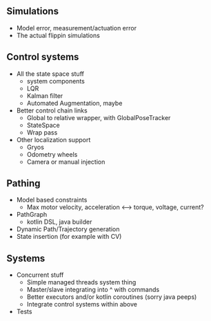 Simulations
-
- Model error, measurement/actuation error
- The actual flippin simulations


Control systems
-
- All the state space stuff
    - system components
    - LQR
    - Kalman filter
    - Automated Augmentation, maybe
- Better control chain links
    - Global to relative wrapper, with GlobalPoseTracker
    - StateSpace 
    - Wrap pass
- Other localization support
    - Gryos
    - Odometry wheels
    - Camera or manual injection

Pathing
-
- Model based constraints
    - Max motor velocity, acceleration <--> torque, voltage, current?
- PathGraph
    - kotlin DSL, java builder
- Dynamic Path/Trajectory generation
- State insertion (for example with CV)

Systems
-
- Concurrent stuff
    - Simple managed threads system thing
    - Master/slave integrating into ^ with commands
    - Better executors and/or kotlin coroutines (sorry java peeps)
    - Integrate control systems within above
- Tests
